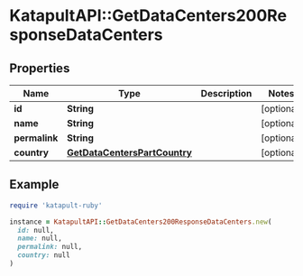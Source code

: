 # KatapultAPI::GetDataCenters200ResponseDataCenters

## Properties

| Name | Type | Description | Notes |
| ---- | ---- | ----------- | ----- |
| **id** | **String** |  | [optional] |
| **name** | **String** |  | [optional] |
| **permalink** | **String** |  | [optional] |
| **country** | [**GetDataCentersPartCountry**](GetDataCentersPartCountry.md) |  | [optional] |

## Example

```ruby
require 'katapult-ruby'

instance = KatapultAPI::GetDataCenters200ResponseDataCenters.new(
  id: null,
  name: null,
  permalink: null,
  country: null
)
```

